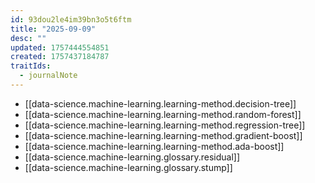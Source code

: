 ```yaml
---
id: 93dou2le4im39bn3o5t6ftm
title: "2025-09-09"
desc: ""
updated: 1757444554851
created: 1757437184787
traitIds:
  - journalNote
---
```


- [[data-science.machine-learning.learning-method.decision-tree]]
- [[data-science.machine-learning.learning-method.random-forest]]
- [[data-science.machine-learning.learning-method.regression-tree]]
- [[data-science.machine-learning.learning-method.gradient-boost]]
- [[data-science.machine-learning.learning-method.ada-boost]]
- [[data-science.machine-learning.glossary.residual]]
- [[data-science.machine-learning.glossary.stump]]
